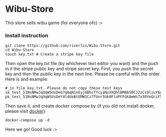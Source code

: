 # Wibu-Store
This store sells wibu game (for everyone ofc) :>

### Install instruction
```
git clone https://github.com/riverlis/Wibu-Store.git
cd Wibu-Store
touch key.txt # Create a stripe key file
```
Then open the key.txt file (by whichever text editor you want) and the push in it the stripe public key and stripe secret key. First, you push the secret key and then the public key in the next line. Please be careful with the order. Here is and example:
```
# in file key.txt. Please do not copy these test keys
sk_test_51NsNMwJqOqW5UsDeG7q0qN1nEyj6BhcTYcyaNzXXQhtBM86S0CJ2zCs9lzuY6gEHKfmlLAmkx3VSn4fJk3Tsz29L00nOQTJunp
pk_test_51NsNMwJqOqW5UsDeY4l4UeBtEMW1Cz7fUnr5Uk0FloPFFGKAmWs7x3OYeQciF55V3qUzfnICFxQOmWlrh1g21QWx00R8Mc5pHQ
```
Then save it, and create docker compose by (if you did not install docker, please visit [docker](https://www.docker.com)):
```
docker-compose up -d
```
Here we go!
Good luck :>

